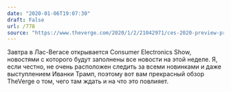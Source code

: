 ```yaml
---
date: "2020-01-06T19:07:30"
draft: False
url: /778
source: "https://www.theverge.com/2020/1/2/21042971/ces-2020-preview-predictions-4k-5g-8k-tv-intel-drones-pcs-gadgets"
---
```


Завтра в Лас-Вегасе открывается Consumer Electronics Show, новостями с которого будут заполнены все новости на этой неделе. Я, если честно, не очень расположен следить за всеми новинками и даже выступлением Иванки Трамп, поэтому вот вам прекрасный обзор TheVerge о том, чего там ждать и на что это повлияет.
